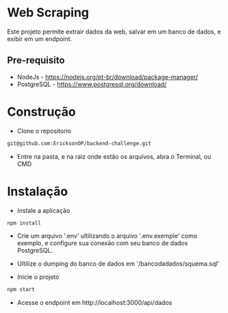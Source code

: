 # Web Scraping

Este projeto permite extrair dados da web, salvar em um banco de dados, e exibir em um endpoint.

## Pre-requisito

* NodeJs - https://nodejs.org/pt-br/download/package-manager/
* PostgreSQL - https://www.postgresql.org/download/

# Construção

* Clone o repositorio
```sh
git@github.com:EricksonOP/backend-challenge.git
```
* Entre na pasta, e na raiz onde estão os arquivos, abra o Terminal, ou CMD

# Instalação
* Instale a aplicação 
```sh
npm install
```
* Crie um arquivo '.env' ultilizando o arquivo '.env.exemple' como exemplo, e configure sua conexão com seu banco de dados PostgreSQL.

* Ultilize o dumping do banco de dados em '/bancodadados/squema.sql'

* Inicie o projeto

```sh
npm start
```

* Acesse o endpoint em
http://localhost:3000/api/dados

